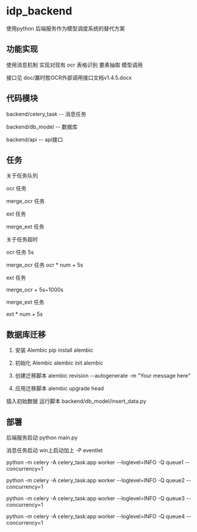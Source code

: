 # idp_backend

使用python 后端服务作为模型调度系统的替代方案

## 功能实现

使用消息机制 实现对现有 ocr 表格识别 要素抽取 模型调用 

接口见 doc/赢时胜OCR外部调用接口文档v1.4.5.docx

## 代码模块
backend/celery_task -- 消息任务

backend/db_model -- 数据库

backend/api -- api接口


## 任务
关于任务队列

ocr 任务

merge_ocr 任务

ext 任务

merge_ext 任务

关于任务超时

ocr 任务 5s

merge_ocr 任务  ocr * num + 5s

ext 任务

merge_ocr + 5s~1000s

merge_ext 任务

ext * num  + 5s


## 数据库迁移
1. 安装 Alembic
pip install alembic

2. 初始化 Alembic
alembic init alembic

3. 创建迁移脚本
alembic revision --autogenerate -m "Your message here"

4. 应用迁移脚本
alembic upgrade head

插入初始数据
运行脚本 backend/db_model/insert_data.py

## 部署

后端服务启动
python main.py

消息任务启动 win上启动加上 -P eventlet

python -m celery  -A celery_task:app worker --loglevel=INFO -Q queue1 --concurrency=1

python -m celery  -A celery_task:app worker --loglevel=INFO -Q queue2 --concurrency=1

python -m celery  -A celery_task:app worker --loglevel=INFO -Q queue3 --concurrency=1

python -m celery  -A celery_task:app worker --loglevel=INFO -Q queue4 --concurrency=1


